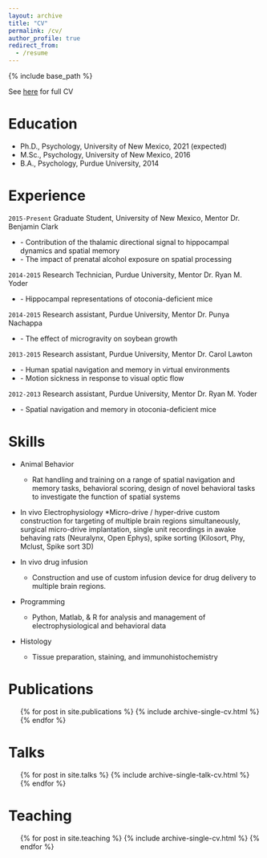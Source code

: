 ```yaml
---
layout: archive
title: "CV"
permalink: /cv/
author_profile: true
redirect_from:
  - /resume
---
```


{% include base_path %}

See [here](https://ryanharvey1.github.io/markdown-cv/) for full CV

Education
======
* Ph.D., Psychology, University of New Mexico, 2021 (expected)
* M.Sc., Psychology, University of New Mexico, 2016
* B.A., Psychology, Purdue University, 2014

Experience
======
`2015-Present`
Graduate Student, University of New Mexico, Mentor Dr. Benjamin Clark

- \- Contribution of the thalamic directional signal to hippocampal dynamics and spatial memory
- \- The impact of prenatal alcohol exposure on spatial processing

`2014-2015`
Research Technician, Purdue University, Mentor Dr. Ryan M. Yoder

- \- Hippocampal representations of otoconia-deficient mice

`2014-2015`
Research assistant, Purdue University, Mentor Dr. Punya Nachappa

- \- The effect of microgravity on soybean growth

`2013-2015`
Research assistant, Purdue University, Mentor Dr. Carol Lawton

- \- Human spatial navigation and memory in virtual environments
- \- Motion sickness in response to visual optic flow  

`2012-2013`
Research assistant, Purdue University, Mentor Dr. Ryan M. Yoder

- \- Spatial navigation and memory in otoconia-deficient mice


Skills
======
* Animal Behavior
  * Rat handling and training on a range of spatial navigation and memory tasks, behavioral scoring, design of novel behavioral tasks to investigate the function of spatial systems

* In vivo Electrophysiology
  *Micro-drive / hyper-drive custom construction for targeting of multiple brain regions simultaneously, surgical micro-drive implantation, single unit recordings in awake behaving rats (Neuralynx, Open Ephys), spike sorting (Kilosort, Phy, Mclust, Spike sort 3D)

* In vivo drug infusion
  * Construction and use of custom infusion device for drug delivery to multiple brain regions. 

* Programming
  * Python, Matlab, & R for analysis and management of electrophysiological and behavioral data

* Histology
  * Tissue preparation, staining, and immunohistochemistry


Publications
======
  <ul>{% for post in site.publications %}
    {% include archive-single-cv.html %}
  {% endfor %}</ul>
  
Talks
======
  <ul>{% for post in site.talks %}
    {% include archive-single-talk-cv.html %}
  {% endfor %}</ul>
  
Teaching
======
  <ul>{% for post in site.teaching %}
    {% include archive-single-cv.html %}
  {% endfor %}</ul>
  
